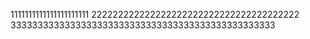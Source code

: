 1111111111111111111111
222222222222222222222222222222222222222
3333333333333333333333333333333333333333333333333
